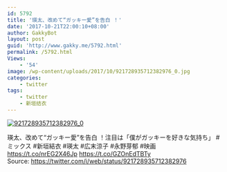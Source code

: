 ```yaml
---
id: 5792
title: '瑛太、改めて“ガッキー愛”を告白 ！'
date: '2017-10-21T22:00:10+08:00'
author: GakkyBot
layout: post
guid: 'http://www.gakky.me/5792.html'
permalink: /5792.html
Views:
    - '54'
image: /wp-content/uploads/2017/10/921728935712382976_0.jpg
categories:
    - twitter
tags:
    - twitter
    - 新垣结衣
---
```


[![921728935712382976_0](http://www.yui-aragaki.org/wp-content/uploads/2017/10/921728935712382976_0.jpg)](http://www.yui-aragaki.org/wp-content/uploads/2017/10/921728935712382976_0.jpg)

瑛太、改めて“ガッキー愛”を告白 ！注目は「僕がガッキーを好きな気持ち」 #ミックス #新垣結衣 #瑛太 #広末涼子 #永野芽郁 #映画 https://t.co/nrEG2X46Jp https://t.co/GZOnEdTBTy  
Source: <https://twitter.com/i/web/status/921728935712382976>